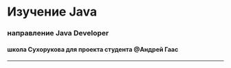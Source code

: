 # Изучение Java
### направление Java Developer
#### школа Сухорукова для проекта студента @Андрей Гаас
___

